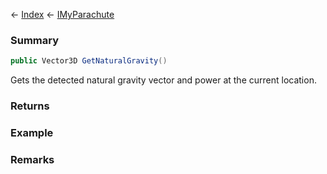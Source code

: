 ← [Index](Api-Index) ← [IMyParachute](SpaceEngineers.Game.ModAPI.Ingame.IMyParachute)

### Summary

```csharp
public Vector3D GetNaturalGravity()
```

Gets the detected natural gravity vector and power at the current location.

### Returns



### Example

### Remarks


